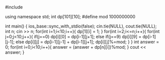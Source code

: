 #include <iostream>

using namespace std;
int dp[101][10];
#define mod 1000000000

int main() {
  ios_base::sync_with_stdio(false);
  cin.tie(NULL), cout.tie(NULL);
  int n;
  cin >> n;
  for(int i=1;i<10;i++){
    dp[1][i] = 1;
  }
  for(int i=2;i<=n;i++){
    for(int j=0;j<10;j++){
      if(j==0)
        dp[i][0] = dp[i-1][j+1];
      else if(j==9)
        dp[i][9] = dp[i-1][j-1];
      else
        dp[i][j] = dp[i-1][j-1] + dp[i-1][j+1];
      dp[i][j]%=mod;
    }
  }
  int answer = 0;
  for(int i=0;i<10;i++){
    answer = (answer + dp[n][i])%mod;
  }
  cout << answer;
}
